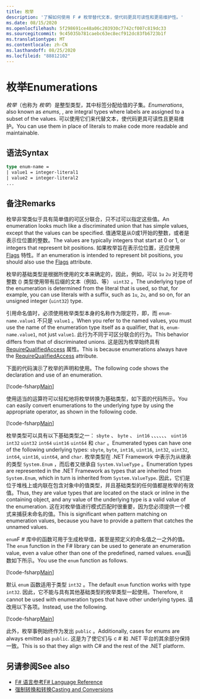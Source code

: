 ```yaml
---
title: 枚举
description: '了解如何使用 F # 枚举替代文本，使代码更具可读性和更易维护性。'
ms.date: 08/15/2020
ms.openlocfilehash: 5f298691ce48a06c203930c7742cf007c819dc33
ms.sourcegitcommit: 9c45035b781caebc63ec8ecf912dc83fb6723b1f
ms.translationtype: MT
ms.contentlocale: zh-CN
ms.lasthandoff: 08/25/2020
ms.locfileid: "88812102"
---
```

# <a name="enumerations"></a><span data-ttu-id="23b9c-103">枚举</span><span class="sxs-lookup"><span data-stu-id="23b9c-103">Enumerations</span></span>

<span data-ttu-id="23b9c-104">*枚举*（也称为 *枚举*）是整型类型，其中标签分配给值的子集。</span><span class="sxs-lookup"><span data-stu-id="23b9c-104">*Enumerations*, also known as *enums*, , are integral types where labels are assigned to a subset of the values.</span></span> <span data-ttu-id="23b9c-105">可以使用它们来代替文本，使代码更具可读性且更易维护。</span><span class="sxs-lookup"><span data-stu-id="23b9c-105">You can use them in place of literals to make code more readable and maintainable.</span></span>

## <a name="syntax"></a><span data-ttu-id="23b9c-106">语法</span><span class="sxs-lookup"><span data-stu-id="23b9c-106">Syntax</span></span>

```fsharp
type enum-name =
| value1 = integer-literal1
| value2 = integer-literal2
...
```

## <a name="remarks"></a><span data-ttu-id="23b9c-107">备注</span><span class="sxs-lookup"><span data-stu-id="23b9c-107">Remarks</span></span>

<span data-ttu-id="23b9c-108">枚举非常类似于具有简单值的可区分联合，只不过可以指定这些值。</span><span class="sxs-lookup"><span data-stu-id="23b9c-108">An enumeration looks much like a discriminated union that has simple values, except that the values can be specified.</span></span> <span data-ttu-id="23b9c-109">值通常是从0或1开始的整数，或者是表示位位置的整数。</span><span class="sxs-lookup"><span data-stu-id="23b9c-109">The values are typically integers that start at 0 or 1, or integers that represent bit positions.</span></span> <span data-ttu-id="23b9c-110">如果枚举旨在表示位位置，还应使用 [Flags](xref:System.FlagsAttribute) 特性。</span><span class="sxs-lookup"><span data-stu-id="23b9c-110">If an enumeration is intended to represent bit positions, you should also use the [Flags](xref:System.FlagsAttribute) attribute.</span></span>

<span data-ttu-id="23b9c-111">枚举的基础类型是根据所使用的文本来确定的，因此，例如，可以 `1u` `2u` 对无符号整数 () 类型使用带有后缀的文本（例如、等） `uint32` 。</span><span class="sxs-lookup"><span data-stu-id="23b9c-111">The underlying type of the enumeration is determined from the literal that is used, so that, for example, you can use literals with a suffix, such as `1u`, `2u`, and so on, for an unsigned integer (`uint32`) type.</span></span>

<span data-ttu-id="23b9c-112">引用命名值时，必须使用枚举类型本身的名称作为限定符，即，而 `enum-name.value1` 不只是 `value1` 。</span><span class="sxs-lookup"><span data-stu-id="23b9c-112">When you refer to the named values, you must use the name of the enumeration type itself as a qualifier, that is, `enum-name.value1`, not just `value1`.</span></span> <span data-ttu-id="23b9c-113">此行为不同于可区分联合的行为。</span><span class="sxs-lookup"><span data-stu-id="23b9c-113">This behavior differs from that of discriminated unions.</span></span> <span data-ttu-id="23b9c-114">这是因为枚举始终具有 [RequireQualifiedAccess](https://fsharp.github.io/fsharp-core-docs/reference/fsharp-core-requirequalifiedaccessattribute.html) 属性。</span><span class="sxs-lookup"><span data-stu-id="23b9c-114">This is because enumerations always have the [RequireQualifiedAccess](https://fsharp.github.io/fsharp-core-docs/reference/fsharp-core-requirequalifiedaccessattribute.html) attribute.</span></span>

<span data-ttu-id="23b9c-115">下面的代码演示了枚举的声明和使用。</span><span class="sxs-lookup"><span data-stu-id="23b9c-115">The following code shows the declaration and use of an enumeration.</span></span>

[!code-fsharp[Main](~/samples/snippets/fsharp/lang-ref-1/snippet2101.fs)]

<span data-ttu-id="23b9c-116">使用适当的运算符可以轻松地将枚举转换为基础类型，如下面的代码所示。</span><span class="sxs-lookup"><span data-stu-id="23b9c-116">You can easily convert enumerations to the underlying type by using the appropriate operator, as shown in the following code.</span></span>

[!code-fsharp[Main](~/samples/snippets/fsharp/lang-ref-1/snippet2102.fs)]

<span data-ttu-id="23b9c-117">枚举类型可以具有以下基础类型之一： `sbyte` 、 `byte` 、 `int16` 、、、、、、 `uint16` `int32` `uint32` `int64` `uint16` `uint64` 和 `char` 。</span><span class="sxs-lookup"><span data-stu-id="23b9c-117">Enumerated types can have one of the following underlying types: `sbyte`, `byte`, `int16`, `uint16`, `int32`, `uint32`, `int64`, `uint16`, `uint64`, and `char`.</span></span> <span data-ttu-id="23b9c-118">枚举类型在 .NET Framework 中表示为从继承的类型 `System.Enum` ，而后者又继承自 `System.ValueType` 。</span><span class="sxs-lookup"><span data-stu-id="23b9c-118">Enumeration types are represented in the .NET Framework as types that are inherited from `System.Enum`, which in turn is inherited from `System.ValueType`.</span></span> <span data-ttu-id="23b9c-119">因此，它们是位于堆栈上或内联在包含对象中的值类型，并且基础类型的任何值都是枚举的有效值。</span><span class="sxs-lookup"><span data-stu-id="23b9c-119">Thus, they are value types that are located on the stack or inline in the containing object, and any value of the underlying type is a valid value of the enumeration.</span></span> <span data-ttu-id="23b9c-120">这在对枚举值进行模式匹配时很重要，因为您必须提供一个模式来捕获未命名的值。</span><span class="sxs-lookup"><span data-stu-id="23b9c-120">This is significant when pattern matching on enumeration values, because you have to provide a pattern that catches the unnamed values.</span></span>

<span data-ttu-id="23b9c-121">`enum`F # 库中的函数可用于生成枚举值，甚至是预定义的命名值之一之外的值。</span><span class="sxs-lookup"><span data-stu-id="23b9c-121">The `enum` function in the F# library can be used to generate an enumeration value, even a value other than one of the predefined, named values.</span></span> <span data-ttu-id="23b9c-122">`enum`函数如下所示。</span><span class="sxs-lookup"><span data-stu-id="23b9c-122">You use the `enum` function as follows.</span></span>

[!code-fsharp[Main](~/samples/snippets/fsharp/lang-ref-1/snippet2103.fs)]

<span data-ttu-id="23b9c-123">默认 `enum` 函数适用于类型 `int32` 。</span><span class="sxs-lookup"><span data-stu-id="23b9c-123">The default `enum` function works with type `int32`.</span></span> <span data-ttu-id="23b9c-124">因此，它不能与具有其他基础类型的枚举类型一起使用。</span><span class="sxs-lookup"><span data-stu-id="23b9c-124">Therefore, it cannot be used with enumeration types that have other underlying types.</span></span> <span data-ttu-id="23b9c-125">请改用以下各项。</span><span class="sxs-lookup"><span data-stu-id="23b9c-125">Instead, use the following.</span></span>

[!code-fsharp[Main](~/samples/snippets/fsharp/lang-ref-1/snippet2104.fs)]

<span data-ttu-id="23b9c-126">此外，枚举事例始终作为发出 `public` 。</span><span class="sxs-lookup"><span data-stu-id="23b9c-126">Additionally, cases for enums are always emitted as `public`.</span></span> <span data-ttu-id="23b9c-127">这是为了使它们与 c # 和 .NET 平台的其余部分保持一致。</span><span class="sxs-lookup"><span data-stu-id="23b9c-127">This is so that they align with C# and the rest of the .NET platform.</span></span>

## <a name="see-also"></a><span data-ttu-id="23b9c-128">另请参阅</span><span class="sxs-lookup"><span data-stu-id="23b9c-128">See also</span></span>

- [<span data-ttu-id="23b9c-129">F# 语言参考</span><span class="sxs-lookup"><span data-stu-id="23b9c-129">F# Language Reference</span></span>](index.md)
- [<span data-ttu-id="23b9c-130">强制转换和转换</span><span class="sxs-lookup"><span data-stu-id="23b9c-130">Casting and Conversions</span></span>](casting-and-conversions.md)
